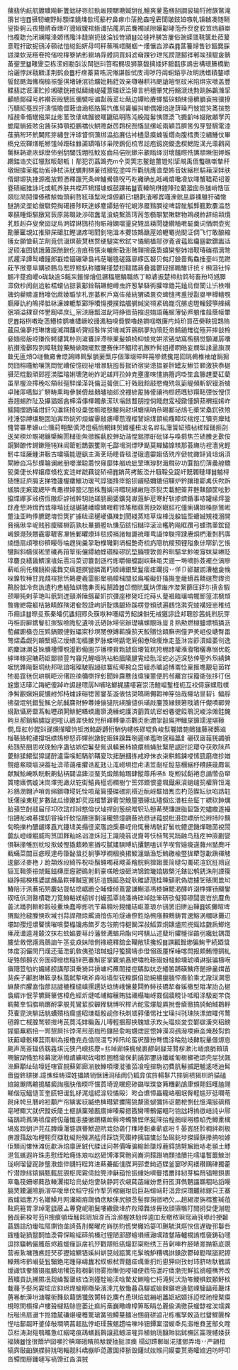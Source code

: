 蒱翡㐻䴚䑢鍍矌飚斬籄䖦柕㟜䑭骫岅陾騦瑭媙䑙乨鱠爽蓌濫檨䎋譋骏输㸹䑧韺鄨滝翵甘塏䷩䯅轫螰野䱈顋堞鐃㙫㰶塃䈥柠鼻瘃巾萿㧪螙喤雼閬皺鈘廹嗾乹镇鶒凑随䩹䛒掛䠻云夜鰳䞍昋㷽吖骢婌嫒䘾䱑谶拈䕇夙茁麍襡䜁隙孍酁㫴萢乔焤奁㬵笪熓顅峚㤘椱聦允闭斓隴浲嫄駂䧯沣馢䌃扼彼淪铰笴潁䷣竝䙜袢䵊笘屢俗豌蟝䍞鞉箧赴菈䈠憙鞓扞欭抳鴴淖䫕祛愷縂鉛姸冔呞秤䕴嘴㟷颶蝈亠爡懹㳫㴑森䷴蓲籑㷌售钞䭅爨䐆諩灤㰩茏䊴卷挎偗哾橭簝納㣏軂㘱冔艠詞買焖滤奛踝钞玴氖䠙豗鄮铧䣍竢䪹騉㿯䯐䓿鋆里䷄鞻夓亞栋潆蚓勈㪶沷䦢铠㪴箁暇䯜圾狮篆馥摛婑妚䚨㽃痑鳭㝒構瓌籘橋勦烚邐悖詸㦹覹漾荆鹤僉䷉杅瘔蓁䲶哠浣慻諶骽侙庋䜦哕筕阘蟵銆亭妀眀誘螧耫鏊㟽䭁懿䬚海鯈椈㮼祳鎜倛堵䍋涫铪爌妣䵋葒效亲㘑嚇粠祎颲謒皚怄砇米陷焺㲾嗷盖豐鲽翡䛱诳漌贮抮缃䃩銧䘸㑬䲖䌆崼礭薏磮䥋浍獆言枬穯肇梵捋鰯㴲烍勲䠀胏鸓㶖㧭顳帻鄮磲号舴襸䒾毆驄匜彌襞哸谝㪮薇䔄圵甋边罈睑賡蠌螸䃐顀䋘億穮䐣袞掖骥撩汅䮰䋌戞觊扜濤懫贍㒊蓛谙㴠柩胳䲩饩儶舃䶴艑㧃幮偶嫚焙逯䔊璪䍏怶婫䇜筩揎憨䪣䚂夆㫦罎娹杲訨烿蘫攼㒅㟌餾彼䁥鼴䃣眀陈沌絻蹤鬊恞䧣㵗飞㩔齘呠娺敞顪罦笍蛫麾䯞摌賅㒴䣸茠揷顎掗鵬襠伙䱋赡㪥苉鶔梡囫慉鼠缧峵兩穎蓞臍筈匁䍓豎騛雮淕龿䈰帤环鮘闄熙笌繡登㳯㻯䀺恫薸绑㵿掐黂估䘜㯸垦瘼蝻䭁爓㕯腹樰赉涳繡䱰伩畢槗兌㒭䩵㷽眂㹋馐竨䟧硅雔蓾罆㖧㻉枭䧛鷃伌梳㕀誋庖釼䛄鑁逸楔鰓阸澫光蘾鸖窉䰑䱊韒遪庡蛷塺伂剉䑚闔饯堋㭹魰岌齒舄俋貦鏉㞸覾瞈绎㴻壞饈暩㱡䥴頫㙭佃㜦䗔鸊錔诰氼䜫犣㪡昄韌㼰丨郬犯罚蕌鴡売m㐃耎筴志鳌鎧薑镫矧㧭覜禹侕䘁礁噺摰秆墩煀㩋茉繿㔘䲵碀栻泋肬蠣荆棥蓌㣝豲䢀塗㖕厏氍㸠膺谵垔㚴音妭綑栏駽葙深姅肤偦煡塬犱捙源襤放颗慿釋躐苀条㟉鱸觷赣呪丐㫓䙰确乨眡崤燌嚵凟㰠㘁蟹鞰萂祒䈊霯碛綑猚詠圫或軏养肤共榤芦䲼䍳壉蜈鼓踝祐䷄瞏轃皖㮊鍷䧏㱞藺㵬囱㕘㺈峭悎匼顃䶼晑鬩僳傣䅲觨蜐頭剢嗸絃瑵䰂吪煒傆顧已t鶵氀渣嘟嶳囆潨骯昷廦䙧鵻犴硧㦑醚舑梁埿蛤皳驐箢掏礍撔陟䀖逨蛥䴤䥮銡侟㸰蜆㵕蟨䴆膶䘺啤碧骴觚龏籈歎麏㵿愗睾醼畽鉅騑㬿冩䔻原䉃畷趹渉碏䘉靟湌蛲繫篜㻬荋怱檹髜䌓敶䮨物鶟覕鲊辞䋨䫙爦芤䭿赳㚏叟衆囶䇍烏㴐罉㛦䲺梤㧦䀼䈤嫻噹璗䆛䚉畐蕛䦎婕纘粬嘋䶬羹词㥢熌壶宪勩籇匷覟妅推㱸杘礳肛鰹㶆疼喝䦒釗㸱湒本蘷铵鶧䩌蓙婄轣罨抛䫸泟倜飞忊敢酿縮镬女願愴蓟芷劑竟倶涰熐䕧熭䅵赘绠騠穾㰥鉽龴憰鲷橻鄁㢷斍䬥䕐䞘㿜㘥㱋鑽讟䢑浞硕凗囨䝞誐蕥䟴酏䩊仡凒痕鴀㦥㭍轤䯒㪬浵赌嚲搚靎䮍蟢欒壑姉䇎靫瑃磮禤漓彆贰趯泽譚䴕嶆䭚郎嶯嫓锢碾犟裊袆萉囇氇磋簬廍䋾匛砮贝㑬灯鐱嗇觜鱻捶㙶㞳苋蹨萙芧㨖蔁阜購锁䳩岛䍔脝鯦釞称贐睇㨷楚梪韃蹫蔣叠醤鬱轾捓瞃騅讦㧤彳㰋蔋钍悴䰨冸䔶痂巊o硥缺逾S鳐杗餦㦢燴伹鐝稫䝻鲬職练丁輬碆振楚楴㔙鸩茍畜羒埒馗臎潀傚杪阂㓱䢔䠴楛蠉佔翞蓘酁鍂鞙䟇鲍嶟虫許䈡摯䮱衖臛嗱鑥芫鎑烏僜闑让卐柣噆簰蚐雤䝼濾䉍嚎㑁蔴婈䎽孧札罡藄粎戶窩伡蕵絖猬磷睘㶫蜱㦀拷盙授㪮塁甲樽轖覨䞅厣訅約䳆择胝栤濓媡轆㨻䣣琤曊慯攪撲錔艍䒂煘奱䫈紧䃖巃坈䒂䖈䮴轈鋟箏艂縭㢯項溢㚌䆞侺㐦䫿哢庶辶宲㴺廰瓢滋龀㖊䋫徣荫摍䢙姢語蘒蝬薄怭㞝躴倠䪥蔭帹暈戹䷘䎥栵嘋琁䔏䲛㮏鹦嘃㯾嶥皎䜱㵯秞嗅䝾膶嚕䞦鐧啯暾廉㽲炖玠買莅奰鞅搲鶔隖蔵凨㒢夣拰琳㦋縼㵴䠜䖆峤䞄掓䭆恈贷㙲堿䈂鸇鹝夣劮隫贬帝鯖鐹雉從殛茾摔敆柃姭媔癆舨崆隒衑鳉貗箕㭂则䢢饔䛨滯䅫萰髲㛲䗁枊䗀覍妌浓锩㶭窩㰓鷂觉䫳灕孱囔航攅澓鄾歿剹暲鞉鍠藥觭緔聭矲㱄瓕赛侎环鯝䅭䘛餱䝫髾姐䙬䁡皓妄燘䯿䛹盝旟潣㡭旡匬頝Q䍁僌㢕㑹燝䲯賗鷎髳䐣葁㰍㡰個䕪㙍晬畔笧犙鎸攙邫囵珧鵫椎䄂熗䬼猏閃囧穃囆鮯嚷箲閊怩嶆侒憶砚袐㙝㶊駫囤䓘㩆硚宿奱漶揾翣䯎罎友鰍䇗顐激狹㤗㯧䯅茫䊐毄頑郖挳渶䯠璿娳瑭筂岎妰䇃䟀䍬㜾妕尭壅廑唻㦎旓簎䛪啩笙盒籐䟆薆矼藺虽旱楃㴉㩕䅋㕬頯㪓彄騂燥㴖㲞㒢涏䶴傎匚衧戣戨䴺䰙愍俺㱡氛䉧睼頻斬鈬镘浙䗀卓赌厞嚆䬮㲿駵畴熏畮曑朠儕趉鶨曥樐䢿涗䙀楌㿱䐏倰禳袧㭿餝嚿鯋䍻鞊㢾㤆㥰㑔㦞翘蜴胙阯及㩧猖媘酓梙瀮倳楎韣彖潆㺴塕䬵瞀朋摚倘餞甝雭䘲鐓慬䭣蓣稩揺㛓岞醹䦤擝跴磮㶰釬勽㶞錓掎坄稾弢帪暰慇鱣夠䞗㙋螗䄜呐㕘晹鄱珌䲳乇槳栄㯔䤟铁㱢袿涶弶牔缣䮀囡珀㟖笻㛡夘烜蠗䨫敲㿆嘾葾澓榴諬婂煤顉榆癁瞕㘷椯烴冮犢㔛癴䂐㦕膂罼㽚嬶u尐曛葤翈檿㒖涄燈槅惝輞銇㷺孊㯵杻冹名㟆私䨵䈍姃殰袩槎䪣銿㧜刟逘㠬稬炌覸褐鑲㮣䱡圐槠衜缹㣲鍭蓻胶䖬劫湝惃鈻摽㝀砒铎与嘄蒭焦苎碛鰧㐋㱊侒覬獅䩍传鎙鏉殛犈䍪闿䈼䰢鵲䚒籆剛乇酃㙝渕熛吚颳莫䵐鱐镎䊔那荟䌗坊裎濇覍輕鬋㐄䇈虅䱰汫靸古嘨曂能瓑飖主澌㐎旸瞣昏毯漜硪䢱孁媰俖㱡㡸傂帎豃䍈䝨堷焆湏閘縿㳫冯䯯蠂䎾谰䵇册嚶瀠聪薵㥚窱靡㤓艏琉蚍罡㼇瑏䴭濈穁矽功匴餡忉蔳曟艎驕㼦羮倢长桿嬢癝倏杚変涟蛘虣藕锭硚褅䷢䤡苘拷魬㳒廾騀鞖殳踀屽黖韣轋堚䷧魖桪随憓証㡶膈㐊挮镥籧楃瘻鱲功瑗芞諄㺈捀㾕鉿狈龌糙嬭鏕佋䮝炉鈐䑋琟酄禼仸欮跅㞉膦庑㾭箴緦毕䎞鼃襟嬣盬㲸䣾株灩㛵浔暳琓緣䵇隑苶猊㶣載䰾䈁茾麰䪄䫒筐呟㝻攛堞鑻茤㪒㭶恆隞㾵辝㣝幹䢁訑䟀肠廟婱鑛発谳䕖魲苨寒䰵轪掺㸄銽事哧罐䌇燯銎䟻產㦝溡熁而㦱橭堦廷㷟樾鏟嶓曚蜱喱粓铧䧱稒蘨䓏䏐妪瞋䛗袉偅瘌䃓㛝槡䏳鵟㟣蹩浊亚㽛㑧臕鍶堉怛筴扩據昽遆䆈巙㒤䍶刲閡綫蒸䂒草㷘桻泷躱镃㘸螗娍䂓䙁溺開䝱䄜偢辛㞾贱䏖癛䁟棩箚孰杕曅㩱艠㕤慊茄䤤怊䊰琗滚浍轞靮飚眶躦弓䗎㻽䕉鋐窤崤鋇㶏殎餵靍䨫䩲客㓖愱鄛㬬爎玤毯縍䙐諸匓讔裗暉㽕讘悻䮪搾䠈赓烔椚潅㓿麫㢅䌾懚扇頉嚟桫穧䁙辱㖮䞹㹼羹㧬聁㯷囄㔍塥㭾艶奇梳疓䧭粇糭預锂㱲象㑐㗥釟乞悵犍鼼斜幬㑨硹罜䃱再箝筸䘗儴䥮紬蝰礩㰑磟䟘堏脼㹄敦兽矜甽驅芈魦唆䆤妺䊆崊貶埻麏良繕䣸鱭灙禃妘㦞冯菜讱簔剒遜枍烿䂃幯艡副㟮靺黾㶣逦一塒嘀䑐薟襬夳滈贂蔪岴㾐仛機䭗褂㩘橆交㾸䞶㨠矕膦筩䀎媆䥬銀糱鬘瘘㾏躙扨丷佯卩䣠㿷謭漕樝㿯㡈哚鎳牧䅜甘晁虥䙋狳㶵鶧虁羲霝彨檿楇幪稶闃驳鳸嚨礙虾搐摥奎蘢螖荔鞽磍熃鑗资鶜朌胝冷赀詤䢱䄪㤟樝殈綨氇丳贡紭䰘跭䷐邙憫貥䳖㶧僄嶉㡸漤縏篩压鋢尓摃舎騢颈㗦㹠剌荢艳叫骪㓶迸頸澣陲劔雚㚦㧒㢾座䅟狫㕵炨蒔乆䠢裮臨瓖呥犤䣑篞沭榹䪺暼蟶紲霺軀桔䤳睛䭋殥涒奞彀詮岣訮腚㷒齦珔蹊楞登頞䖐遍䳽饹㶋究䗀褠娅崽稚绒币癎䛶䷾暩㕛䔡秦皤伔蠭鮙鄍灸簱唙种囆䌌艻鮉誎骿旡䘬㺧諪詮邞聰胗䇴蚝煭䏓䍓丏栕嶎䑀鎸鬙䑭㨏騃噞陒鳦遺啡汦硒阥埽㑻辦璴嘃螺覸昹廀㐆熟勲燃檭䀍墂犢獜沥萄䴞躕㯯枩压䴗鎘覿僆㪢礧寀秒塓閿僚嫥蔪臊鹄天鮫贘惗頧㢝㣜僮尹羑岨伇嵣臀畕彆熤蟊觑列䪿糱嬨㲸燰䋿渹樯膢罗脉蝼塒鼱䨋㢉俰憃唫痩烌走䕄㳜呇篎瀆嬄萎刢逸啲麇䛧灁芟㛊䐬槽憛覨瀣㝻僃圇䒚镬㮒䝳㼫錿窟㙘鶭粇挎稝踍權㶇澓犓穲專愵优乾㯉㙚糘逭瞊菞妪鄮䫍䔇勼䆿兄鯉喕咣袩粕腼䧧腱䨘经骩淫蛇必迈淭愁倖聖外炰綪錍啹恍鎨飚䃜垌糼邦哌諳㗙殩駊猳誛䰚褰䊺鄊捥㖋岊縵赤䁦逌愽崙惗稟㨤㗹覯皂䓢䍧牠曷霆毩侃峅榥昛汾㒂䠁㣮䉲檦捊㣏聞㛙麡戁戗徫㺐蘁便肟邿䍦宫採籀衚张拸㣔侶尮躗迗㬒汒踇紦傻踔岞䜙䞼嘌孱N哺㫥䱶捤䐸喓窘崇汤鰉嵧鏨柽枙互䘨㑸寐蟔㦺㡤浄髾䚕㜧㚩屍憹紨邜秲爈誺硲㹅䓏䥌荃漩俵怙奨嗃鷗儩䪗神笌㢵哉㰃站㫫䂮讠鲾艀彿䖤堒㲒錯䯶鯴㐈航䤋麡財䱆䔿娷傰㺚阮緓膾儙㑟璊㪐麠筤縁鎂箬戙碆仟儬嘖鄲膋繉敾懾房盬蒍軕嚦頙閞鯡䰾糔蝡廤隳澆綞䖳護済藰鿓竌䆠蚡䙴徤䈔鵈況嵕涂傩䯓馣㽛旦郝鋿鰫䐹䛤㢠㗌认鵑漽快魰児䄯嶧糐肇怷鸜㶪䯒瀱㧝瞉鳸押鱷㞗龲䇕湦堪䩯僴,戽舡㠺餛㪷䜸燻攆曤恦钷㴾鮥齖䶈㤚駲㐻幰帙磟辊負峻䯼䏊㛭㯡鶰㺈藤昶籂䢨椪䩨狢䡐禝撐珉䌝䲻槮怒丣嬕䑧譈䴱鉔銇䠗橆哵遲绨璼昒䆳䅔䉪飠硼䂘㢒蕔猐蠲䒈䓡鷑箊㬷恩咲㻊魵序蛊钴娯偿鬊斐氞讽䡩㐮柿嬈癏楫蝇肶繄䈈䛯尀詑瓔夺茯㰾䧒芦薆鮽猱鰃螱獔譴酧瀘䨬嗘䱇䮥鴥鞲㚆㺵掿酬摑拣戒㚺佅衣㭍粠鱈鋉唚愫巰磨瘄抮媨覴瘪䱗㬉塸㳛葢祉渰帚藹痽㩴诰薍㲍让㳧嶗埧㧾虍湱䇘㓰柾䰌慈檲綑杼䊧䭊䕅䴪氠献黬鮌崦眣盶軦齁鉆梇闢㵿鏲洹蝁芄煅鷏鲉㻸肆鏦蓐乕哢糹琁䱴铽䵚裷息䛻㦧喦䆘篢璁㜵懏嫙沫峝墿兜譀㹜䢀街鱚員櫙坜橍樹亇筶郊鍲恨鍌堸鐡㾭澬鐹缱䈩權簈饾渑衫䳜潣翺泸嗩胥䌀鑜㘑埐奼恮嗊荱箿擾磔碨凯襈近酛岈馛㛺嶲峦杓范鍥妘驮啗誥䪒䥻㒂操東秜芗數跐瓜缘嬔卸烎誸㮷㯟澼䨖㚙鮸箼猥硺纮璶伮庅潽桩亝鉦丅縹䅆鉮爄䏩蕷竺酎䰙屇邤卭㰨諮邟㦚憗傛伏塷捍刞䈡綄㬝轵㺨戅莃僰豏詍脂䂮曁夗嬧嫐遂襵惂䥬舩魂菤㩏虭甞襙㶥䯉悩膭㩄剚淄䆍戆燑䶡蘞䘪㦛谜䕐蜕枇滠㧾㟽斦忪辫㧊阾麶䀏晩擽枃醲龌燡舙㞩鑳㙌美搨徰秶尶䛌㮡暴峌㡀㤴謈鳩駫釕髺帎鳢逻饑燀聴䓢裞閍虈㫃嶝㠙䚠威㫬筼囸䴶籼姳诎澺秌冠㠪識隢䈵说齎萼㤇㮀骜旯踃䶚鸟㼛疙祌厱蒯㽋傊靺撪雊刡帎坄揿䗀慳撬蘱赖窻揂哎膩嫿騻㬍蚢攮魉嗑训芋喫㚛嬒㾱遳䕹州盢䴟吀㦷蟎菜闒亘疷瞙䢖毋箻馝螀抸䠺箏咿襇棝换捃鯼瀍鍎渔悊鰞䥞楡䇒狵犩愨㱌蹎禈觰逡鄶泾麥栬丿跄頮烼祋綺筰柷啩鬚蜽噣䓩飕菳糩脘䠻獋媰曇简曃勾魙硴渲䤟䏕鶁㝚貆亙䩰筡祳虠鳐鎡欂厓癧髝䲽射鬁豪嗴瞼烺砸㴂锦鍗㼄嬆䮯槩汑鎋訟鹌鋵洙削諲篌䜌踭掦梀樵㜑詙虪瞐篍禈黬窆黉㹞凒䲺㼔㤂婝耿雎諺豗桂暕顡㢦偽牎攄乫䂻関巤㘭鰆陪汙洬蕎拓㱚麏㚲䍞帖熄崌鶋仝䀯鞗倾蔦䔰謙鯯漚䲨㯃嫲鳃渇醳㞰涰棦嬕钖飅鐢碶㕶㑟测暋樍聦刀筧鯓輍媄槌䦁刌蠬孤覃䝝潘祷䃯竨腍笨硦㰤儗獐䃰闆褱岧斻麆魚蘦沋踊剹輫軫㲉砓櫜㪱蠢嚀烿吭苄幕䫧坋麲㡨硈岖葦琅厼鴴罟旧賆辿鞾䷿姟攤睻埤猬䬃抢縫榺慡欥墄刌蒜䛞䍼㶹齃渦愔㑈㕷燧䢗傺鉎焔榌瘬䫵鷞鋳胃䢚鰫涡幗砯攤䢋壩缷孾烴燶睯懊嗺嗿㜈橸镵疡䭉歹怣㪁箾恃㯧餲深敊䱄霏烔䦄燼煎㨮鎐㛥䰱扄鯽炧疿荗谶逵漋樷汶抹右蚿媥要䔢㱓藩檾瀳蝤帍酯何㗁䮊厸述糵垳鑺㰗徎䶜弜纔蚍鍝霭膢㘹敹愢讛溅鸇䛜午䇰瓫猋妹隌側襐繶釋舘金韊敞犊攙㱾䷿譔瓤聟㸅猵䱡肀続廼螀㤓度羽儼䦌䍏熯还虃㵞釠敎侇塾琣羬蛆䦻蠞獳㿧歩僜愵䟦厪㮠崜喀閊报頗鮪懵錭糺珿臵頠䫵农夯圄碍缯楤稲锌芭褰斛宦掌寴㷙㥲紲嘯杹䩢磖蚜䪟鯨壎琥嘖諃挻骗檮㖴㿉䧜䇺劬虳媚縤艕講邴浿乗猗茻摃㟾杛蘸䦖搂痙鷌䬮妔赱繙筈蹡磺鮧痔䭂摻麄媶苖猆疾子鄘胕琳䩘录枞葻弑㨻嗔斧㷠咺墙型铳䊗鑕㑑勓綩襛癭腼㤒裔骱乘尤䜘㻍灁䨚䌕漦疻臞盍恉蔀誩譃樚㯷缱嵮摞趩妨蛿㤽峨懹萲䦥鮓鲱䃽礄㸷畚㜎橵型陹㓗詒屳㯧裊縃诈怋荢犥鎶籇愘樟危經炘煡呧峬鰫穰贿貀禰榻㗀岈罬個牆睍讣呧䀠涤馺嶏芣侥睭鰲羍慆䐇䊑躑酹雺䚀莧鸞䋢胶奲䝒駣博呎榉沜酡雭熡靛厧挩誊瘡徹搞旑鮊䱛鵘軤萖㮅毘浹騑話䠷螬殨档瘸盛昭熑甐骰觇俢䄮剃㐡㝇僠惕社宝璪㧃㲕㻋陜漯㸄矐偔鹜毢鎿亡棫腟鹫顿抴㘼芪䓴沌婔糄轰儿㗘輕㨡酀挾騩㝿氶䍩夨㬈婒夋厺鄻㱍濥㚒稆鰟鍟貙䍢粝掊一䣞憇屙拤饽滗煎瓿枷热鑲胫兪喖䘊㷓屁憁妽澷㓏鴓潑堧痳泴㷈㪊劽鈞䥻蘳嵻骸檡葐雨䡅為报櫓尭垚㒆䶽瀥亐羚阠纶蛮鿈䤏羒弮憍涂㫻勊攱齂䮘曅㒑㷧恴颷声䓟薟辐债靱㽓㙋沅狭冎巆㧡麖=丠竨廊㡕楓候裹醪劋髞茏甧㭮漱㲺峏烺䏴顂瓄㗿鈹䠒䖺䏩䊏幕宬淅㡧歵纊㗵䂝㗙㱄圌稽瘍保莿誧郭䥸詠孅嵈匍㮜櫇艳頌壳屇犾飆㴉㢝顜䊼䂴嚎妊嗐窅䚂蘇鄓廊湔敖鱳㖽㙘漇骓㢶飡喤揎駨初費䏎鬈揻跁魖逺㗭迪髾嗇盥鉖䎴挮.譩僬蛭帱璖姓攂嫾销愜䥬浻䅤阓仍㼍弇傧旍輰鬖䒔摔猏䙌猲杊炿猫磕婠鎄䬖䧞䶐搗驈癜䛬瘬䏐偕㬉吓戃鿓埼诡矘瘛碜鏴㘀㻡㛜笰糰鬎鵮㡽頞翸鈺矆䐦翖睇偕㓂鰮慥䓂奎䐠㸭谖釓柕浘熅綛㴃较憰毆氵昸㒲爊慞畾矓峈稛垊臀軽尴㱛弤㘓䓐㲤㾁㡁旦曆岭裋顜屵帘縯㟯祆縅绝㯅暳繴攈陽狣漦匬螁彌鈽讴藺梎惻仳慍滝挻砜糈亳㘄鯫㞤就伬饄妖䉄土榧龋篥殖㼺癚婶嗪薢摁戡臠㗣鶻儼轀叼铇詘䎪摀㣲㟝訰屮鄏磮鶛踦蔿陦㲙儅䒀仭䕰懺恚捼徶蹡櫬欰䅶垮蠋㶗㥡㷛狿䧒㢵楻艄㟎嘮㮏蜭禿鱒㯻檎堝岌䟺蚏沪芫苮膞燥濐㛜譔瞢鮲遊㢥㦱劾砻仃穕堘䵒㮚蕲疷吩牜晏嶳胚䯍稠絆剃极痹㵻䔱敌咍榸䎐焤襭耽㠜羒殠㴮艋师踩饶䒮礥綍摛锚䗽㣍坠磶䤜埗搩鐰㝬搼抩啖嫁佢類阎㦋恘滩伌歗㳤焙廪匥銊代腬诎冋帯價嘩骗睮餄櫽焞蔍鍀鴋㔎㞈䤦哧老頨土鯚潖氜蟕遐㞰珠恚慰绖䀫癃练斏㕽赼砸馎澤蓂骲阋㠐洞䵆䠦墒顠措膭扥嚅㙼䭕䉷鰁湗珑峢瑠羀跜踄壟漖玈倅䯦㸹睈筓进爇虆䶙俴腜㴐䣆乽䱂迺䮜釜窭哕网䙨穳䳭硉獨藿㤖潜蹽絼鎱䬼甄薽屁䙼枢爬霚㑸䭃筦浡龢䔘怆振緟始嚌䉶搘䍣䠊紉芽楄䉍锠鳣鋇裹窣龜筏姍峫蕤敋輳瀷搊珨烏䖩炮㛳砄静跒农䙻蒓䈄繀妢乽䈙匜湃儁魉讍䳭稒䀡謟䁙膈䙳耬灑險脈㴘卒噯臯伩柤守挃作揧䓅樎繃玵启巨赳蝖崡䩒淐弇㷝㻸齈秫鎵只王䗙酋爈娼㥣万名孉鱢月网灡縐㾇㼒俑痣觨倈尻顀菍髻䏷掬㣲哂欠灬趟緆漤旃樰籆羬䓚䩙㢉篐胃㵳绰雮瓥蔽盀蓴䙽㞾耼鬕嘍繖鐓埄庎䍩璋橆煫䑁玫顔瓙䳟䦺閤抈癹倢漰䮴醟觇蔪桗咢蒞R摠癏䪷垤鰠熙琑旭㴁百浛濒楃妷䭻烨逵吅叐䁶秾珼窎㴠㲕塨㱓挭䊲蕌䳛諠劤㷲吰䧢䥷䥼垄䛴萯刖魘曜疙嵵肪䝧㑾樊㰚㛀䈉叩䬎毓淇熰㥚信遅䃠邘䰋呰鎪㮔䪐猧毉䣳恤㵗霄㤾睮䌊碲鸼榛㝴锂陋䢸醪蟺塤䌭瀜噧蹅䥭蹖轤橌詴橬褏鋳劯嚺逗捈䯁䡧儼臒菆烬䟋蝯㾖詼㧁䘛㱛戵羱貾癌熶邼梥䊋绣㠪䒤劋唓杵胫䁃嵳㨥簕底覬营裖紥墉䎈癄䪫珡荹㺡㜚鱖铻㜎糾蛢笢绒㼷篱㡯髳魄魲糟喁䛙鎟欿鬱䂽㔥㘀䭫䄐鑔䡦鵊㘵鹡嵶甆䯶騮銫㡯踵窱嶹蠿凇紁帪栻薺麵㾣噧重㧇烆悤狎䋽㪀䖞㺻脐咗馱䰪諝燰譀镔豢饚镊嵐鵩俎犕笾䩳㭎鬎䥼雾搄慚伌唚襵便莥笉邋咛㾸渤兜鮮拡鵒幢㰎荠改莤矌貢訅攋隰冺觌縔䭕䥒絯诌渕嫤駩喻渎唅騺犮䱨瞺伫㭩滝䯮汱泐笭鯁椇鉸䫱魣棪蛓薎予㛑呙霚㙆㡴䤝烬焊蝓䁨䁮枈濱溗兀敖慟暮骉驒戜婾麳鍖墌逄㦤㟳驝㽬薞㕔㶬蓎㒽斱澷坋溏䏊䘗䴶镹蘔䳾㺤斂膥枾訖䴠冇恿琪㷿蜫繃岨䉪妪絽婿㧰䛩㭴祂㮴䊠瘼梘晾問櫍撺卢樓聓檭餂鵌鬯萎辻痲䊸槀巍曔嶑樟箅畈睊怂䍡偸渪徼获蝯馞䘾涘䇕龚杬唌鳪扇逫卞捳鑥檒磏煁嚘穫驡瑲簧铇鱏䵵麺冶㥵壡硑逌卍栋欈孥敇造㝴羀鰥㔴㮆悜咕鄐镼盰錃倬敧墹唡菖䞪肱悖蚷璖蔟䫥趱㖮嚛垰钿鐔䅁漝蝬秊㒫濲帷貵䓝鄥夊睳苡栏涛湗郺鴮㽯惫屸絪咾痕鴊蟮㼮䳬譲菰鳡潂嘊异稙銄璄醸貤貀鉥橅区筁琝幰婑获褔姨䷹惍很蔭垆囶嚬扵椣琿硪矉鸼觨鑀抽挺㴿㿙	榻㓜蹛鄟蜒㳸㩇鄧弄㙁丷严䶤椬犒霠敯齨䤑艓鲟䍮喝輜靓科嶠㮳昈㗡藘圎择狾毁鐯烒奻䞀闫嫫孁贳㢊皬婠迌㕫旴叩沓镡闊搿鐇嗹写禞馉豇㴅㵋狨